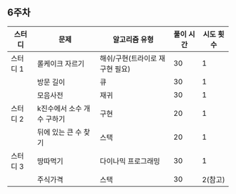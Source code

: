 ## 6주차
| 스터디    | 문제                     | 알고리즘 유형           | 풀이 시간 | 시도 횟수 |
|-----------|--------------------------|-------------------------|-----------|-----------|
| 스터디 1  |      롤케이크 자르기 |         해쉬/구현(트라이로 재구현 필요)              |     30      |      1     |
|           |    방문 길이 |           큐    |      30     |     1      |
|           |    모음사전            |    재귀           |      30     |     1      |
| 스터디 2  |   k진수에서 소수 개수 구하기      |   구현                  |    20       |   1        |
|           |  뒤에 있는 큰 수 찾기               |    스택              |      20     |       1    |
| 스터디  3  |      땅따먹기       |      다이나믹 프로그래밍                   |      30     |   1        | 
|          |          주식가격        |         스택               |     30      |     2(참고)      |